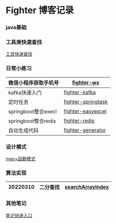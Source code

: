 # Fighter 博客记录


### java基础

### 工具类快速查找

[工具快速查找](https://github.com/ZhouFengXun/Fighter/tree/main/fighter-demo/src/main/java/com/fanlan/fighterdemo/utils) 

### 日常小练习
|微信小程序获取手机号|[fighter-wx](https://github.com/ZhouFengXun/Fighter/tree/main/fighter-wx)   |
| ---- | ---- |
| kafka快速入门 | [fighter-kafka](https://github.com/ZhouFengXun/Fighter/tree/main/fighter-kafka)  |
| 定时任务|[fighter-springtask](https://github.com/ZhouFengXun/Fighter/tree/main/fighter-springtask)|
|springboot整合execl|[fighter-easyexcel](https://github.com/ZhouFengXun/Fighter/tree/main/fighter-easyexcel)|
|springboot整合redis|[fighter-redis](https://github.com/ZhouFengXun/Fighter/tree/main/fighter-redis)|
|自动生成代码|[fighter-generator](https://github.com/ZhouFengXun/Fighter/tree/main/fighter-generator)|

### 设计模式

[map+函数模式](https://github.com/ZhouFengXun/Fighter/tree/main/fighter-demo/src/main/java/com/fanlan/fighterdemo/designMethod/README.md)

### 算法实现
|   20220310   |   二分查找   |   [searchArrayIndex](https://github.com/ZhouFengXun/Fighter/tree/main/fighter-demo/src/main/java/com/fanlan/fighterdemo/algorithm)   |
| ---- | ---- | ---- |

### 其他笔记

[笔记快速入口](https://github.com/ZhouFengXun/Fighter/tree/main/document)
